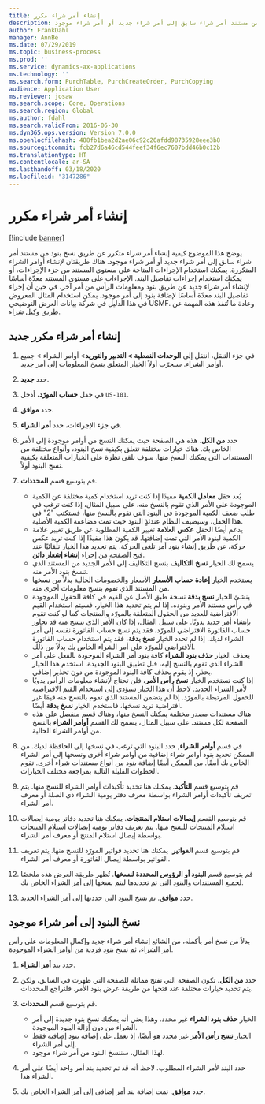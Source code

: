 ```yaml
---
title: إنشاء أمر شراء مكرر
description: يوضح هذا الموضوع كيفية إنشاء أمر شراء متكرر عن طريق نسخ بنود من مستند أمر شراء سابق إلى أمر شراء جديد أو أمر شراء موجود.
author: FrankDahl
manager: AnnBe
ms.date: 07/29/2019
ms.topic: business-process
ms.prod: ''
ms.service: dynamics-ax-applications
ms.technology: ''
ms.search.form: PurchTable, PurchCreateOrder, PurchCopying
audience: Application User
ms.reviewer: josaw
ms.search.scope: Core, Operations
ms.search.region: Global
ms.author: fdahl
ms.search.validFrom: 2016-06-30
ms.dyn365.ops.version: Version 7.0.0
ms.openlocfilehash: 488fb1bea2d2ae06c92c20afdd98735928eee3b8
ms.sourcegitcommit: fcb27d6a46cd544feef34f6ec7607bdd46b0c12b
ms.translationtype: HT
ms.contentlocale: ar-SA
ms.lasthandoff: 03/18/2020
ms.locfileid: "3147286"
---
```

# <a name="create-a-repeat-purchase-order"></a>إنشاء أمر شراء مكرر

[!include [banner](../../includes/banner.md)]

يوضح هذا الموضوع كيفية إنشاء أمر شراء متكرر عن طريق نسخ بنود من مستند أمر شراء سابق إلى أمر شراء جديد أو أمر شراء موجود. هناك طريقتان لإنشاء أوامر الشراء المتكررة. يمكنك استخدام الإجراءات المتاحة على مستوى المستند من جزء الإجراءات، أو يمكنك استخدام إجراءات تفاصيل البند. الإجراءات على مستوى المستند معدّة أساسًا لإنشاء أمر شراء جديد عن طريق بنود ومعلومات الرأس من أمر آخر، في حين أن إجراء تفاصيل البند معدّة أساسًا لإضافة بنود إلى أمر موجود. يمكن استخدام المثال المعروض في هذا الدليل في شركة بيانات العرض التوضيحي USMF. وعادة ما تُنفذ هذه المهمة عن طريق وكيل شراء.


## <a name="create-a-new-repeat-purchase-order"></a>إنشاء أمر شراء مكرر جديد
1. في جزء التنقل، انتقل إلى **الوحدات النمطية > التدبير والتوريد‬**> أوامر الشراء > جميع أوامر الشراء. سنجرّب أولاً الخيار المتعلق بنسخ المعلومات إلى أمر جديد.  
2. حدد **جديد**.
3. في حقل **حساب المورّد‬**، أدخل `US-101`.
4. حدد **موافق**.
5. في جزء الإجراءات، حدد **أمر الشراء**.
6. حدد **من الكل**. هذه هي الصفحة حيث يمكنك النسخ من أوامر موجودة إلى الأمر الخاص بك. هناك خيارات مختلفة تتعلق بكيفية نسخ البنود، وأنواع مختلفة من المستندات التي يمكنك النسخ منها. سوف نلقي نظرة على الخيارات المتعلقة بكيفية نسخ البنود أولاً. 
7. قم بتوسيع قسم **المحددات**.

    - يُعد حقل **معامل الكمية** مفيدًا إذا كنت تريد استخدام كمية مختلفة عن الكمية الموجودة على الأمر الذي تقوم بالنسخ منه. على سبيل المثال، إذا كنت ترغب في طلب ضعف الكمية الموجودة في البنود التي تقوم بالنسخ منها، فستكتب "2" في هذا الحقل، وسيضيف النظام عندئذٍ البنود حيث تمت مضاعفة الكمية الأصلية.  
    - يدعم أيضًا الحقل **عكس العلامة** تغيير الكمية المطلوبة عن طريق تغيير علامة الكمية لبنود الأمر التي تمت إضافتها. قد يكون هذا مفيدًا إذا كنت تريد عكس حركة، عن طريق إنشاء بنود أمر تلغي الحركة. يتم تحديد هذا الخيار تلقائيًا عند فتح الصفحة من إجراء **إنشاء إشعار دائن**.  
    - يسمح لك الخيار **نسخ التكاليف** بنسخ التكاليف‬ إلى الأمر الجديد من المستند الذي تنسخ بنود الأمر منه.  
    - يستخدم الخيار **إعادة حساب الأسعار** الأسعار والخصومات الحالية بدلاً من نسخها من المستند الذي تقوم بنسخ معلومات أخرى منه.  
    - ينشئ الخيار **نسخ بدقة** نسخة طبق الأصل عن القيم في كافة الحقول الموجودة في رأس مستند الأمر وبنوده. إذا لم يتم تحديد هذا الخيار، فسيتم استخدام القيم الافتراضية للعديد من الحقول المتعلقة بالمورّد والمنتجات كما لو كنت تقوم بإنشاء أمر جديد يدويًا. على سبيل المثال، إذا كان الأمر الذي تنسخ منه قد تجاوز حساب الفاتورة الافتراضي للمورّد، فقد يتم نسخ حساب الفاتورة نفسه إلى أمر الشراء لديك. إذا لم تحدد الخيار **نسخ بدقة**، فقد يتم استخدام حساب الفاتورة الافتراضي للمورّد على أمر الشراء الخاص بك بدلاً من ذلك.  
    - يحذف الخيار **حذف بنود الشراء** كافة بنود أمر الشراء الموجودة بالفعل على أمر الشراء الذي تقوم بالنسخ إليه، قبل تطبيق البنود الجديدة. استخدم هذا الخيار بحذر، إذ يقوم بحذف كافة البنود الموجودة من دون تحذير إضافي.  
    - إذا كنت تستخدم الخيار **نسخ رأس الأمر**، فلن تحتاج لإنشاء معلومات الرأس يدويًا لأمر الشراء الجديد. لاحظ أن هذا الخيار سيؤدي إلى استخدام القيم الافتراضية للحقول المرتبطة بالمورّد. إذا لم يتضمن المستند الذي تقوم بالنسخ منه قيمًا غير افتراضية تريد نسخها، فاستخدم الخيار **نسخ بدقة** أيضًا.   
    - هناك مستندات مصدر مختلفة يمكنك النسخ منها، وهناك قسم منفصل على هذه الصفحة لكل مستند. على سبيل المثال، يسمح لك القسم **أوامر الشراء‬** بالنسخ من أوامر الشراء الحالية.  

8. في قسم **أوامر الشراء**, حدد البنود التي ترغب في نسخها إلى الحافظة لديك. من الممكن تحديد بنود أوامر شراء إضافية من أوامر شراء أخرى ونسخها إلى أمر الشراء الخاص بك أيضًا. من الممكن أيضًا إضافة بنود من أنواع مستندات شراء أخرى. تقوم الخطوات القليلة التالية بمراجعة مختلف الخيارات.  
9. قم بتوسيع قسم **التأكيد**. يمكنك هنا تحديد تأكيدات أوامر الشراء للنسخ منها. يتم تعريف تأكيدات أوامر الشراء بواسطة معرف دفتر يومية الشراء ذي الصلة أو معرف أمر الشراء.  
10. قم بتوسيع القسم **إيصالات استلام المنتجات**. يمكنك هنا تحديد دفاتر يومية إيصالات استلام المنتجات للنسخ منها. يتم تعريف دفاتر يومية إيصالات استلام المنتجات بواسطة إيصال استلام المنتج أو معرف أمر الشراء.   
11. قم بتوسيع قسم **الفواتير**. يمكنك هنا تحديد فواتير المورّد للنسخ منها. يتم تعريف الفواتير بواسطة إيصال الفاتورة أو معرف أمر الشراء.   
12. قم بتوسيع قسم **البنود أو الرؤوس المحددة لنسخها**. تُظهر طريقة العرض هذه ملخصًا لجميع المستندات والبنود التي تم تحديدها ليتم نسخها إلى أمر الشراء الخاص بك.   
13. حدد **موافق**. تم نسخ البنود التي حددتها إلى أمر الشراء الجديد.   

## <a name="copy-lines-to-an-existing-purchase-order"></a>نسخ البنود إلى أمر شراء موجود  

بدلاً من نسخ أمر بأكمله، من الشائع إنشاء أمر شراء جديد وإكمال المعلومات على رأس أمر الشراء، ثم نسخ بنود فردية من أوامر الشراء الموجودة.  

1. حدد بند **أمر الشراء**.
2. حدد **من الكل**. تكون الصفحة التي تفتح مماثلة للصفحة التي ظهرت في السابق، ولكن يتم تحديد خيارات مختلفة عند فتحها من طريقة عرض بنود الأمر. فلنراجع المحددات‬.   
3. قم بتوسيع قسم **المحددات**.

    - الخيار **حذف بنود الشراء** غير محدد. وهذا يعني أنه يمكنك نسخ بنود جديدة إلى أمر الشراء من دون إزالة البنود الموجودة.   
    - الخيار **نسخ رأس الأمر** غير محدد هو أيضًا، إذ نعمل على إضافة بنود إضافية فقط إلى أمر الشراء.   
    - لهذا المثال، سننسخ البنود من أمر شراء موجود.   

4. حدد البند لأمر الشراء المطلوب. لاحظ أنه قد تم تحديد بند أمر واحد أيضًا على أمر الشراء هذا.  
5. حدد **موافق**. تمت إضافة بند أمر إضافي إلى أمر الشراء الخاص بك.  

